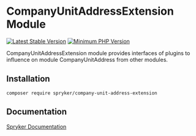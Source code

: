 # CompanyUnitAddressExtension Module
[![Latest Stable Version](https://poser.pugx.org/spryker/company-unit-address-extension/v/stable.svg)](https://packagist.org/packages/spryker/company-unit-address-extension)
[![Minimum PHP Version](https://img.shields.io/badge/php-%3E%3D%208.0-8892BF.svg)](https://php.net/)

CompanyUnitAddressExtension module provides interfaces of plugins to influence on module CompanyUnitAddress from other modules.

## Installation

```
composer require spryker/company-unit-address-extension
```

## Documentation

[Spryker Documentation](https://docs.spryker.com)
